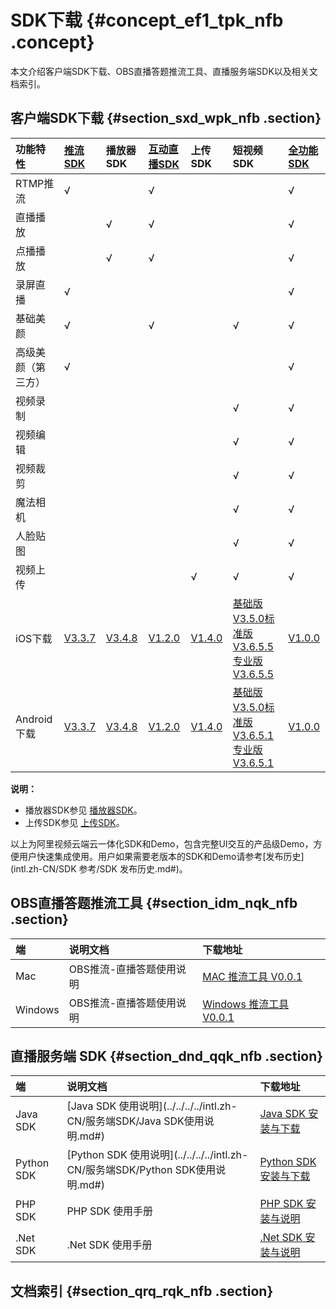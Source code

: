 # SDK下载 {#concept_ef1_tpk_nfb .concept}

本文介绍客户端SDK下载、OBS直播答题推流工具、直播服务端SDK以及相关文档索引。

## **客户端SDK下载** {#section_sxd_wpk_nfb .section}

|功能特性|[推流SDK](../../../../intl.zh-CN/推流SDK/产品介绍.md#)|播放器SDK|[互动直播SDK](../../../../intl.zh-CN/互动直播/功能简介.md#)|上传SDK|短视频SDK|[全功能SDK](../../../../intl.zh-CN/Demo体验/Demo体验.md#)|
|:---|:---------------------------------------------------------------------------|:-----|:----------------------------------------------------------------------------|:----|:-----|:---------------------------------------------------------------------------|
|RTMP推流|√| |√| | |√|
|直播播放| |√|√| | |√|
|点播播放| |√|√| | |√|
|录屏直播|√| | | | |√|
|基础美颜|√| |√| |√|√|
|高级美颜（第三方）|√| | | | |√|
|视频录制| | | | |√|√|
|视频编辑| | | | |√|√|
|视频裁剪| | | | |√|√|
|魔法相机| | | | |√|√|
|人脸贴图| | | | |√|√|
|视频上传| | | |√|√|√|
|iOS下载|[V3.3.7](http://vod-download.cn-shanghai.aliyuncs.com/sdk/pusher/ApsaraVideo_Pusher_v3.3.7_iOS_20181012.zip)|[V3.4.8](http://vod-download.cn-shanghai.aliyuncs.com/sdk/player/ApsaraVideo_videoPlay_v3.4.8_iOS_20181108.zip)|[V1.2.0](http://vod-download.cn-shanghai.aliyuncs.com/sdk/interactiveLive/AlivcInteractive_v1.2.0_iOS.zip)|[V1.4.0](https://vod-download.cn-shanghai.aliyuncs.com/vodupload/1.4/ApsaraVideo_Uplpad_v1.4.0_iOS_20180806.zip)|[基础版V3.5.0](https://vod-download.cn-shanghai.aliyuncs.com/sdk/svideo/3.5/ios/ApsaraVideo_shortVideoBase_v3.5.0_iOS_20170712.zip)[标准版V3.6.5.5](https://vod-download.cn-shanghai.aliyuncs.com/sdk/svideo/3.6.5.5/ApsaraVideo_shortVideoST_v3.6.5.5_iOS_20180919.zip)[专业版V3.6.5.5](https://vod-download.cn-shanghai.aliyuncs.com/sdk/svideo/3.6.5.5/ApsaraVideo_shortVideoPro_v3.6.5.5_iOS_20180919.zip)|[V1.0.0](https://vod-download.cn-shanghai.aliyuncs.com/sdk/ApsaraVideo/ApsaraVideo_iOS_20180712.zip)|
|Android下载|[V3.3.7](http://vod-download.cn-shanghai.aliyuncs.com/sdk/pusher/ApsaraVideo_Pusher_v3.3.7_Android_20181026.zip)|[V3.4.8](http://vod-download.cn-shanghai.aliyuncs.com/sdk/player/ApsaraVideo_Player_v3.4.8_Android_20171108.zip)|[V1.2.0](http://vod-download.cn-shanghai.aliyuncs.com/sdk/interactiveLive/AlivcInteractive_v1.2.0_Android.zip)|[V1.4.0](https://vod-download.cn-shanghai.aliyuncs.com/vodupload/1.4/ApsaraVideo_Uplpad_v1.4.0_Android_20180806.zip)|[基础版V3.5.0](http://docs-aliyun.cn-hangzhou.oss.aliyun-inc.com/assets/attach/51992/cn_zh/1531386237289/ApsaraVideo_shortVideoBase_v3.5.0_Android_20170712.zip)[标准版V3.6.5.1](https://vod-download.cn-shanghai.aliyuncs.com/sdk/svideo/3.6.5.1/ApsaraVideo_shortVideoST_v3.6.5.1_Android_20180930.zip)[专业版V3.6.5.1](https://vod-download.cn-shanghai.aliyuncs.com/sdk/svideo/3.6.5.1/ApsaraVideo_shortVideoPro_v3.6.5.1_Android_20180821.zip)|[V1.0.0](https://vod-download.cn-shanghai.aliyuncs.com/sdk/ApsaraVideo/ApsaraVideo_20180712.zip)|

**说明：** 

-   播放器SDK参见 [播放器SDK](https://www.alibabacloud.com/help/zh/doc-detail/61109.htm?spm=a2c63.l28256.b99.197.7a257ad7VF3Lpv)。
-   上传SDK参见 [上传SDK](https://www.alibabacloud.com/help/zh/doc-detail/52200.htm?spm=a2c63.p38356.b99.183.1d2929cbzooDCT)。

以上为阿里视频云端云一体化SDK和Demo，包含完整UI交互的产品级Demo，方便用户快速集成使用。用户如果需要老版本的SDK和Demo请参考[发布历史](intl.zh-CN/SDK 参考/SDK 发布历史.md#)。

## OBS直播答题推流工具 {#section_idm_nqk_nfb .section}

|端|说明文档|下载地址|
|:-|:---|:---|
|Mac|OBS推流-直播答题使用说明|[MAC 推流工具 V0.0.1](https://vod-download.cn-shanghai.aliyuncs.com/sdk-out-demo/AlivcLivePusher/OBS_Mac_20180131.zip)|
|Windows|OBS推流-直播答题使用说明|[Windows 推流工具 V0.0.1](https://vod-download.cn-shanghai.aliyuncs.com/sdk-out-demo/AlivcLivePusher/OBS-Windows-Installer_20180131.zip)|

## 直播服务端 SDK {#section_dnd_qqk_nfb .section}

|端|说明文档|下载地址|
|:-|:---|:---|
|Java SDK|[Java SDK 使用说明](../../../../intl.zh-CN/服务端SDK/Java SDK使用说明.md#)|[Java SDK 安装与下载](https://www.alibabacloud.com/zh/support/developer-resources?spm=a2796.7919406.1097650.dzhnavresourcesb1.3f1a2d23aK21Gh)|
|Python SDK|[Python SDK 使用说明](../../../../intl.zh-CN/服务端SDK/Python SDK使用说明.md#)|[Python SDK 安装与下载](https://www.alibabacloud.com/zh/support/developer-resources?spm=a2796.7919406.1097650.dzhnavresourcesb1.3f1a2d23aK21Gh)|
|PHP SDK|PHP SDK 使用手册|[PHP SDK 安装与说明](https://www.alibabacloud.com/zh/support/developer-resources?spm=a2796.7919406.1097650.dzhnavresourcesb1.3f1a2d23aK21Gh)|
|.Net SDK|.Net SDK 使用手册|[.Net SDK 安装与说明](https://www.alibabacloud.com/zh/support/developer-resources?spm=a2796.7919406.1097650.dzhnavresourcesb1.3f1a2d23aK21Gh)|

## 文档索引 {#section_qrq_rqk_nfb .section}

